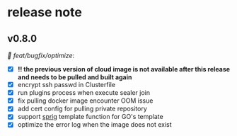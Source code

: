 # release note

## v0.8.0

*🚀 feat/bugfix/optimize*:

- [x] **!! the previous version of cloud image is not available after this release and needs to be pulled and built again**
- [x] encrypt ssh passwd in Clusterfile
- [x] run plugins process when execute sealer join
- [x] fix pulling docker image encounter OOM issue
- [x] add cert config for pulling private repository
- [x] support [sprig](http://masterminds.github.io/sprig/) template function for GO's template
- [x] optimize the error log when the image does not exist